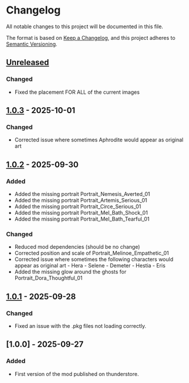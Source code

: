 # Changelog

All notable changes to this project will be documented in this file.

The format is based on [Keep a Changelog](https://keepachangelog.com/en/1.1.0/),
and this project adheres to [Semantic Versioning](https://semver.org/spec/v2.0.0.html).

## [Unreleased]

### Changed

- Fixed the placement FOR ALL of the current images

## [1.0.3] - 2025-10-01

### Changed

- Corrected issue where sometimes Aphrodite would appear as original art

## [1.0.2] - 2025-09-30

### Added

- Added the missing portrait Portrait_Nemesis_Averted_01
- Added the missing portrait Portrait_Artemis_Serious_01
- Added the missing portrait Portrait_Circe_Serious_01
- Added the missing portrait Portrait_Mel_Bath_Shock_01
- Added the missing portrait Portrait_Mel_Bath_Tearful_01

### Changed

- Reduced mod dependencies (should be no change)
- Corrected position and scale of Portrait_Melinoe_Empathetic_01
- Corrected issue where sometimes the following characters would appear as original art
  		\- Hera
  		\- Selene
  		\- Demeter
  		\- Hestia
  		\- Eris
- Added the missing glow around the ghosts for Portrait_Dora_Thoughtful_01

## [1.0.1] - 2025-09-28

### Changed

- Fixed an issue with the .pkg files not loading correctly.

## [1.0.0] - 2025-09-27

### Added

- First version of the mod published on thunderstore.

[unreleased]: https://github.com/Kuipo/Hades2-NSFW-Resprite/compare/1.0.3...HEAD
[1.0.3]: https://github.com/Kuipo/Hades2-NSFW-Resprite/compare/1.0.2...1.0.3
[1.0.2]: https://github.com/Kuipo/Hades2-NSFW-Resprite/compare/1.0.1...1.0.2
[1.0.1]: https://github.com/Kuipo/Hades2-NSFW-Resprite/compare/b453fe1f3ed0eb64f1ae7136be7d530a288fd7b9...1.0.1
